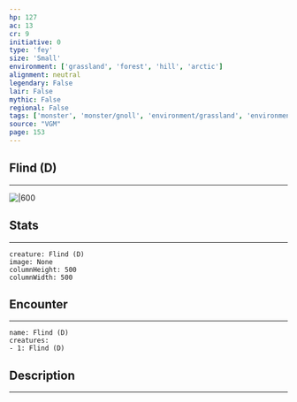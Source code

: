 ```yaml
---
hp: 127
ac: 13
cr: 9
initiative: 0
type: 'fey'    
size: 'Small'
environment: ['grassland', 'forest', 'hill', 'arctic']
alignment: neutral
legendary: False
lair: False
mythic: False
regional: False
tags: ['monster', 'monster/gnoll', 'environment/grassland', 'environment/forest', 'environment/hill', 'environment/arctic']
source: "VGM"
page: 153
---
```


## Flind (D)
---

![|600](D:/Program%20Files/5e.tools/img/bestiary/VGM/Flind.jpg)

## Stats
---

```statblock
creature: Flind (D)
image: None
columnHeight: 500
columnWidth: 500
```

## Encounter
---

```encounter-table
name: Flind (D)
creatures:
- 1: Flind (D)
```

## Description
---




